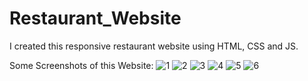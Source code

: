 # Restaurant_Website
I created this responsive restaurant website using HTML, CSS and JS.

Some Screenshots of this Website:
![1](https://user-images.githubusercontent.com/72307779/217352216-304249e8-c169-4a0f-8666-1fe21d87ddf5.png)
![2](https://user-images.githubusercontent.com/72307779/217352226-415ef3c6-5dc7-4088-a596-da40f53243a4.png)
![3](https://user-images.githubusercontent.com/72307779/217352237-7740ea85-236e-4fc7-987e-118ccb695147.png)
![4](https://user-images.githubusercontent.com/72307779/217352245-133108d3-a7a6-4be6-87b1-0bad423198a7.png)
![5](https://user-images.githubusercontent.com/72307779/217352250-88589bc6-f45f-4db6-b11c-c77c39a1feeb.png)
![6](https://user-images.githubusercontent.com/72307779/217352274-f57ebb78-db95-445d-8af5-efeabf5bdc81.png)
